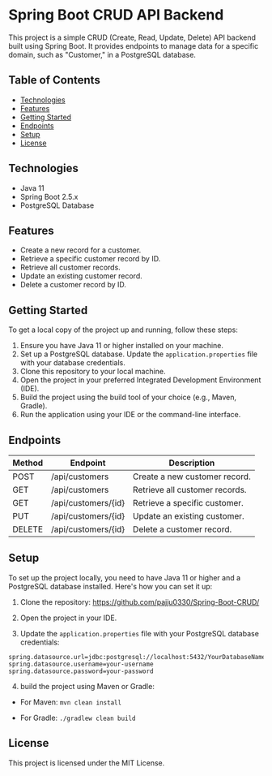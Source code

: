 # Spring Boot CRUD API Backend

This project is a simple CRUD (Create, Read, Update, Delete) API backend built using Spring Boot. It provides endpoints to manage data for a specific domain, such as "Customer," in a PostgreSQL database.

## Table of Contents

- [Technologies](#technologies)
- [Features](#features)
- [Getting Started](#getting-started)
- [Endpoints](#endpoints)
- [Setup](#setup)
- [License](#license)

## Technologies

- Java 11
- Spring Boot 2.5.x
- PostgreSQL Database

## Features

- Create a new record for a customer.
- Retrieve a specific customer record by ID.
- Retrieve all customer records.
- Update an existing customer record.
- Delete a customer record by ID.

## Getting Started

To get a local copy of the project up and running, follow these steps:

1. Ensure you have Java 11 or higher installed on your machine.
2. Set up a PostgreSQL database. Update the `application.properties` file with your database credentials.
3. Clone this repository to your local machine.
4. Open the project in your preferred Integrated Development Environment (IDE).
5. Build the project using the build tool of your choice (e.g., Maven, Gradle).
6. Run the application using your IDE or the command-line interface.

## Endpoints

| Method | Endpoint                   | Description                      |
| ------ | -------------------------- | -------------------------------- |
| POST   | /api/customers             | Create a new customer record.    |
| GET    | /api/customers             | Retrieve all customer records.   |
| GET    | /api/customers/{id}        | Retrieve a specific customer.    |
| PUT    | /api/customers/{id}        | Update an existing customer.     |
| DELETE | /api/customers/{id}        | Delete a customer record.        |

## Setup

To set up the project locally, you need to have Java 11 or higher and a PostgreSQL database installed. Here's how you can set it up:

1. Clone the repository: https://github.com/pajju0330/Spring-Boot-CRUD/

2. Open the project in your IDE.

3. Update the `application.properties` file with your PostgreSQL database credentials:

```properties
spring.datasource.url=jdbc:postgresql://localhost:5432/YourDatabaseName
spring.datasource.username=your-username
spring.datasource.password=your-password
```
4. build the project using Maven or Gradle:

  - For Maven:
``` mvn clean install ```

  - For Gradle:
``` ./gradlew clean build ```

## License
This project is licensed under the MIT License.
